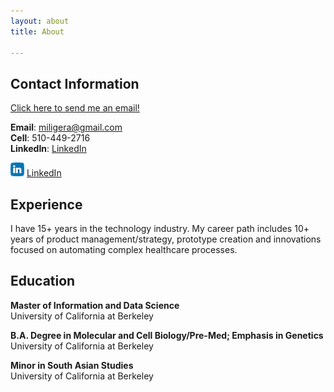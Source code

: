 ```yaml
---
layout: about
title: About

---
```


## Contact Information

<a href="{{ site.data.social-media.email.href }}{{ site.data.social-media.email.id }}" title="Email me">Click here to send me an email!</a>  

**Email**: miligera@gmail.com  
**Cell**: 510-449-2716  
**LinkedIn**: [LinkedIn](https://www.linkedin.com/in/miligera/)

 
   
<img src="assets/images/banners/linkedin_icon_small.jpg" alt="Linked In Icon">   [LinkedIn](https://www.linkedin.com/in/miligera/)  




 


 


## Experience
I have 15+ years in the technology industry. My career path includes 10+ years of product management/strategy,
prototype creation and innovations focused on automating complex healthcare processes.

## Education
**Master of Information and Data Science**  
University of California at Berkeley  

**B.A. Degree in Molecular and Cell Biology/Pre-Med; Emphasis in Genetics**  
University of California at Berkeley  

**Minor in South Asian Studies**  
University of California at Berkeley

